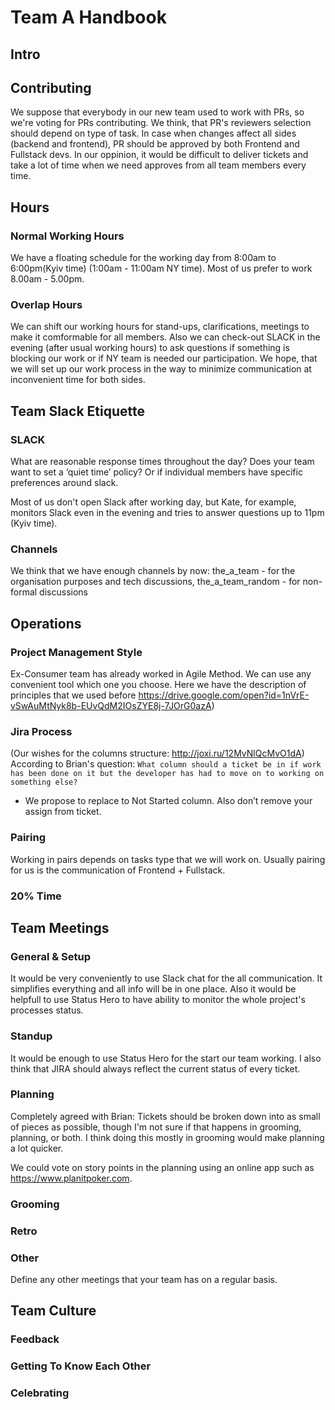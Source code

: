 # Team A Handbook

## Intro

## Contributing

We suppose that everybody in our new team used to work with PRs, so we're voting for PRs contributing.
We think, that PR's reviewers selection should depend on type of task. In case when changes affect all sides (backend and frontend), PR should be approved by both Frontend and Fullstack devs. In our oppinion, it would be difficult to deliver tickets and take a lot of time when we need approves from all team members every time.

## Hours

### Normal Working Hours

We have a floating schedule for the working day from 8:00am to 6:00pm(Kyiv time) (1:00am - 11:00am NY time). Most of us prefer to work 8.00am - 5.00pm.  
 
### Overlap Hours

We can shift our working hours for stand-ups, clarifications, meetings to make it comformable for all members. Also we can check-out SLACK in the evening (after usual working hours) to ask questions if something is blocking our work or if NY team is needed our participation. We hope, that we will set up our work process in the way to minimize communication at inconvenient time for both sides.

## Team Slack Etiquette

### SLACK

What are reasonable response times throughout the day? Does your team want to set a ‘quiet time’ policy? Or if individual members have specific preferences around slack.

Most of us don't open Slack after working day, but Kate, for example, monitors Slack even in the evening and tries to answer questions up to 11pm (Kyiv time).

### Channels

We think that we have enough channels by now:
the_a_team - for the organisation purposes and tech discussions,
the_a_team_random - for non-formal discussions 

## Operations

### Project Management Style

Ex-Consumer team has already worked in Agile Method. We can use any convenient tool which one you choose. Here we have the description of principles that we used before https://drive.google.com/open?id=1nVrE-vSwAuMtNyk8b-EUvQdM2IOsZYE8j-7JOrG0azA)

### Jira Process

(Our wishes for the columns structure: http://joxi.ru/12MvNlQcMvO1dA)
According to Brian's question:
`What column should a ticket be in if work has been done on it but the developer has had to move on to working on something else?`
- We propose to replace to Not Started column. Also don’t remove your assign from ticket.


### Pairing

Working in pairs depends on tasks type that we will work on.
Usually pairing for us is the communication of Frontend + Fullstack.

### 20% Time

## Team Meetings

### General & Setup

It would be very conveniently to use Slack chat for the all communication.
It simplifies everything and all info will be in one place. Also  it would be helpfull to use Status Hero to have ability to monitor the whole project's processes status. 

### Standup

It would be enough to use Status Hero for the start our team working.
I also think that JIRA should always reflect the current status of every ticket.

### Planning

Completely agreed with Brian:
Tickets should be broken down into as small of pieces as possible, though I'm not sure if that happens in grooming, planning, or both. I think doing this mostly in grooming would make planning a lot quicker.

We could vote on story points in the planning using an online app such as https://www.planitpoker.com.

### Grooming

### Retro

### Other

Define any other meetings that your team has on a regular basis.

## Team Culture

### Feedback

### Getting To Know Each Other

### Celebrating
